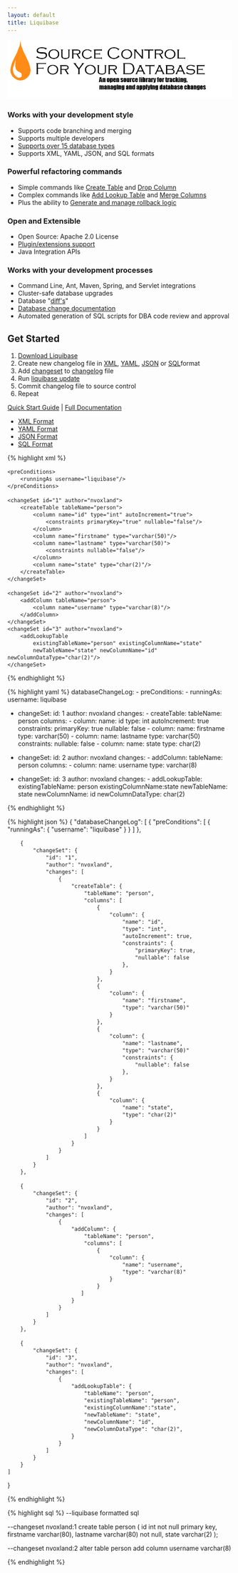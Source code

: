 ```yaml
---
layout: default
title: Liquibase
---
```



<script>
  $(function() {
    $( "#changelog-tabs" ).tabs();
  });
</script>

<!--div class="highlight" style="background-color:yellow;padding:10px; margin:20px; text-align:center"><b>WARNING!!!<br><br>UNDER CONSTRUCTION.<br>REAL DOCUMENTATION IS AT <a href="http://liquibase.org">http://liquibase.org</a></b></div-->

<img src="custom_images/home_tagline.png" alt="Source Control For Your Database: Liquibase is an open source, database-independent library for tracking, managing and applying database changes">

<div class="container">
<div class="span-14 append-1">

<h3>Works with your development style</h3>
<ul>
    <li>Supports code branching and merging</li>
    <li>Supports multiple developers</li>
    <li><a href="databases.html">Supports over 15 database types</a></li>
    <li>Supports XML, YAML, JSON, and SQL formats</li>
</ul>

<h3>Powerful refactoring commands</h3>
<ul>
    <li>Simple commands like <a href="documentation/changes/create_table.html">Create Table</a> and <a href="documentation/changes/drop_column.html">Drop Column</a></li>
    <li>Complex commands like <a href="documentation/changes/add_lookup_table.html">Add Lookup Table</a> and <a href="documentation/changes/merge_columns.html">Merge Columns</a></li>
    <li>Plus the ability to <a href="documentation/rollback.html">Generate and manage rollback logic</a></li>
</ul>

<h3>Open and Extensible</h3>
<ul>
    <li>Open Source: Apache 2.0 License</li>
    <li><a href="http://liquibase.org/extensions">Plugin/extensions support</a></li>
    <li>Java Integration APIs</li>
</ul>

<h3>Works with your development processes</h3>
<ul>
    <li>Command Line, Ant, Maven, Spring, and Servlet integrations</li>
    <li>Cluster-safe database upgrades</li>
    <li>Database "<a href="documentation/diff.html">diff's</a>"</li>
    <li><a href="documentation/dbdoc.html">Database change documentation</a></li>
    <li>Automated generation of SQL scripts for DBA code review and approval</li>
</ul>

</div>

<div class="span-9 last">
<div class='highlight'>
<h2>Get Started</h2>
<ol>
<li><a href="download/index.html">Download Liquibase</a></li>
<li>Create new changelog file in <a href="documentation/xml_format.html">XML</a>, <a href="documentation/yaml_format.html">YAML</a>, <a href="documentation/json_format.html">JSON</a> or <a href="documentation/sql_format.html">SQL</a>format</li>
<li>Add <a href="documentation/changeset.html">changeset</a> to <a href="documentation/databasechangelog.html">changelog</a> file</li>
<li>Run <a href="documentation/command_line.html">liquibase update</a></li>
<li>Commit changelog file to source control</li>
<li>Repeat</li>
</ol>
<a href="quickstart.html">Quick Start Guide</a> | <a href="documentation/index.html">Full Documentation</a>
</div>
</div>

<div class="span-24 last">
<div id='changelog-tabs'>
<ul>
    <li><a href="#tab-xml">XML Format</a></li>
    <li><a href="#tab-yaml">YAML Format</a></li>
    <li><a href="#tab-json">JSON Format</a></li>
    <li><a href="#tab-sql">SQL Format</a></li>
  </ul>
<div id='tab-xml'>
{% highlight xml %}
<?xml version="1.0" encoding="UTF-8"?>

<databaseChangeLog
        xmlns="http://www.liquibase.org/xml/ns/dbchangelog"
        xmlns:xsi="http://www.w3.org/2001/XMLSchema-instance"
        xmlns:ext="http://www.liquibase.org/xml/ns/dbchangelog-ext"
        xsi:schemaLocation="http://www.liquibase.org/xml/ns/dbchangelog http://www.liquibase.org/xml/ns/dbchangelog/dbchangelog-3.0.xsd
        http://www.liquibase.org/xml/ns/dbchangelog-ext http://www.liquibase.org/xml/ns/dbchangelog/dbchangelog-ext.xsd">

    <preConditions>
        <runningAs username="liquibase"/>
    </preConditions>

    <changeSet id="1" author="nvoxland">
        <createTable tableName="person">
            <column name="id" type="int" autoIncrement="true">
                <constraints primaryKey="true" nullable="false"/>
            </column>
            <column name="firstname" type="varchar(50)"/>
            <column name="lastname" type="varchar(50)">
                <constraints nullable="false"/>
            </column>
            <column name="state" type="char(2)"/>
        </createTable>
    </changeSet>

    <changeSet id="2" author="nvoxland">
        <addColumn tableName="person">
            <column name="username" type="varchar(8)"/>
        </addColumn>
    </changeSet>
    <changeSet id="3" author="nvoxland">
        <addLookupTable
            existingTableName="person" existingColumnName="state"
            newTableName="state" newColumnName="id" newColumnDataType="char(2)"/>
    </changeSet>

</databaseChangeLog>

{% endhighlight %}
</div>
<div id='tab-yaml'>
{% highlight yaml %}
databaseChangeLog:
  - preConditions:
    - runningAs:
        username: liquibase

  - changeSet:
      id: 1
      author: nvoxland
      changes:
        - createTable:
            tableName: person
            columns:
              - column:
                  name: id
                  type: int
                  autoIncrement: true
                  constraints:
                    primaryKey: true
                    nullable: false
              - column:
                  name: firstname
                  type: varchar(50)
              - column:
                  name: lastname
                  type: varchar(50)
                  constraints:
                    nullable: false
              - column:
                  name: state
                  type: char(2)

  - changeSet:
      id: 2
      author: nvoxland
      changes:
        - addColumn:
            tableName: person
            columns:
              - column:
                  name: username
                  type: varchar(8)

  - changeSet:
      id: 3
      author: nvoxland
      changes:
        - addLookupTable:
            existingTableName: person
            existingColumnName:state
            newTableName: state
            newColumnName: id
            newColumnDataType: char(2)

{% endhighlight %}
</div>
<div id='tab-json'>
{% highlight json %}
{
    "databaseChangeLog": [
        {
            "preConditions": [
                {
                    "runningAs": {
                        "username": "liquibase"
                    }
                }
            ]
        },

        {
            "changeSet": {
                "id": "1",
                "author": "nvoxland",
                "changes": [
                    {
                        "createTable": {
                            "tableName": "person",
                            "columns": [
                                {
                                    "column": {
                                        "name": "id",
                                        "type": "int",
                                        "autoIncrement": true,
                                        "constraints": {
                                            "primaryKey": true,
                                            "nullable": false
                                        },
                                    }
                                },
                                {
                                    "column": {
                                        "name": "firstname",
                                        "type": "varchar(50)"
                                    }
                                },
                                {
                                    "column": {
                                        "name": "lastname",
                                        "type": "varchar(50)"
                                        "constraints": {
                                            "nullable": false
                                        },
                                    }
                                },
                                {
                                    "column": {
                                        "name": "state",
                                        "type": "char(2)"
                                    }
                                }
                            ]
                        }
                    }
                ]
            }
        },

        {
            "changeSet": {
                "id": "2",
                "author": "nvoxland",
                "changes": [
                    {
                        "addColumn": {
                            "tableName": "person",
                            "columns": [
                                {
                                    "column": {
                                        "name": "username",
                                        "type": "varchar(8)"
                                    }
                                }
                           ]
                        }
                    }
                ]
            }
        },

        {
            "changeSet": {
                "id": "3",
                "author": "nvoxland",
                "changes": [
                    {
                        "addLookupTable": {
                            "tableName": "person",
                            "existingTableName": "person",
                            "existingColumnName":"state",
                            "newTableName": "state",
                            "newColumnName": "id",
                            "newColumnDataType": "char(2)",
                        }
                    }
                ]
            }
        }
    ]
}

{% endhighlight %}
</div>
<div id='tab-sql'>
{% highlight sql %}
--liquibase formatted sql

--changeset nvoxland:1
create table person (
  id int not null primary key,
  firstname varchar(80),
  lastname varchar(80) not null,
  state varchar(2)
);

--changeset nvoxland:2
alter table person add column username varchar(8)

{% endhighlight %}
</div>
</div>


</div>
</div>
